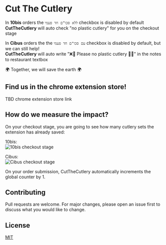# Cut The Cutlery

In **10bis** orders the `ללא סכו"ם חד פעמי` checkbox is disabled by default
**CutTheCutlery** will auto check "no plastic cutlery" for you on the checkout stage

In **Cibus** orders the the `עם סכו"ם חד פעמי` checkbox is disabled by default, but we can still help!  
**CutTheCutlery** will auto write "❌🍴 Please no plastic cutlery 🍴❌" in the notes to restaurant textbox



🌍 Together, we will save the earth 🌍

## Find us in the chrome extension store!

TBD chrome extension store link

## How do we measure the impact?
On your checkout stage, you are going to see how many cutlery sets the extension has already saved:

10bis:  
![10bis checkout stage](https://user-images.githubusercontent.com/60513876/142777460-fc7d107d-b423-4b0d-88e9-23dd1af0dfc8.png "10bis checkout stage")

Cibus:  
![Cibus checkout stage](https://user-images.githubusercontent.com/60513876/143608124-92e40e69-5cc3-422e-b252-0ff426992286.png "Cibus checkout stage")

On your order submission, CutTheCutlery automatically increments the global counter by 1.

## Contributing
Pull requests are welcome. For major changes, please open an issue first to discuss what you would like to change.

## License
[MIT](https://choosealicense.com/licenses/mit/)